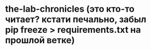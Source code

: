 # the-lab-chronicles (это кто-то читает? кстати печально, забыл pip freeze > requirements.txt на прошлой ветке)